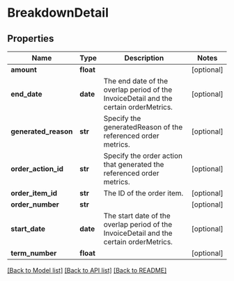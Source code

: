 # BreakdownDetail

## Properties
Name | Type | Description | Notes
------------ | ------------- | ------------- | -------------
**amount** | **float** |  | [optional] 
**end_date** | **date** | The end date of the overlap period of the InvoiceDetail and the certain orderMetrics.  | [optional] 
**generated_reason** | **str** | Specify the generatedReason of the referenced order metrics.  | [optional] 
**order_action_id** | **str** | Specify the order action that generated the referenced order metrics.  | [optional] 
**order_item_id** | **str** | The ID of the order item.  | [optional] 
**order_number** | **str** |  | [optional] 
**start_date** | **date** | The start date of the overlap period of the InvoiceDetail and the certain orderMetrics.  | [optional] 
**term_number** | **float** |  | [optional] 

[[Back to Model list]](../README.md#documentation-for-models) [[Back to API list]](../README.md#documentation-for-api-endpoints) [[Back to README]](../README.md)


